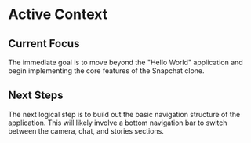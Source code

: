 # Active Context

## Current Focus

The immediate goal is to move beyond the "Hello World" application and begin implementing the core features of the Snapchat clone.

## Next Steps

The next logical step is to build out the basic navigation structure of the application. This will likely involve a bottom navigation bar to switch between the camera, chat, and stories sections. 